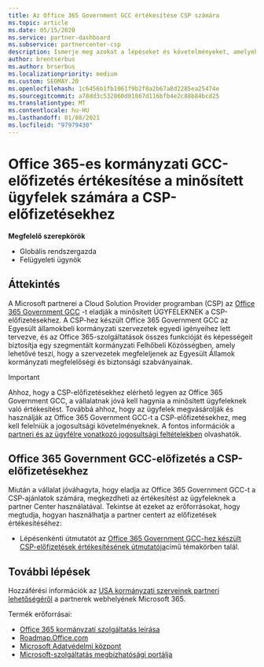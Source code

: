 ```yaml
---
title: Az Office 365 Government GCC értékesítése CSP számára
ms.topic: article
ms.date: 05/15/2020
ms.service: partner-dashboard
ms.subservice: partnercenter-csp
description: Ismerje meg azokat a lépéseket és követelményeket, amelyekkel előfizetéseket adhat az Office 365 Government GCC-nek a CSP-re a minősített Egyesült Államok kormányzati ügyfeleknek vagy alvállalkozóknak.
author: brentserbus
ms.author: brserbus
ms.localizationpriority: medium
ms.custom: SEOMAY.20
ms.openlocfilehash: 1c6456b1fb1061f9b2f0a2b67a8d2285ea25474e
ms.sourcegitcommit: a78dd3c532860d01867d116bfb4e2c88b84bcd25
ms.translationtype: MT
ms.contentlocale: hu-HU
ms.lasthandoff: 01/08/2021
ms.locfileid: "97979430"
---
```

# <a name="sell-office-365-government-gcc-for-csp-subscriptions-to-qualified-customers"></a>Office 365-es kormányzati GCC-előfizetés értékesítése a minősített ügyfelek számára a CSP-előfizetésekhez

**Megfelelő szerepkörök**

- Globális rendszergazda
- Felügyeleti ügynök


## <a name="overview"></a>Áttekintés

A Microsoft partnerei a Cloud Solution Provider programban (CSP) az [Office 365 Government GCC](https://www.microsoft.com/microsoft-365/partners/governmentforCSP) -t eladják a minősített ÜGYFELEKNEK a CSP-előfizetésekhez. A CSP-hez készült Office 365 Government GCC az Egyesült államokbeli kormányzati szervezetek egyedi igényeihez lett tervezve, és az Office 365-szolgáltatások összes funkcióját és képességeit biztosítja egy szegmentált kormányzati Felhőbeli Közösségben, amely lehetővé teszi, hogy a szervezetek megfeleljenek az Egyesült Államok kormányzati megfelelőségi és biztonsági szabványainak. 

>[!IMPORTANT] 
>Ahhoz, hogy a CSP-előfizetésekhez elérhető legyen az Office 365 Government GCC, a vállalatnak jóvá kell hagynia a minősített ügyfeleknek való értékesítést. Továbbá ahhoz, hogy az ügyfelek megvásárolják és használják az Office 365 Government GCC-t a CSP-előfizetésekhez, meg kell felelniük a jogosultsági követelményeknek. A fontos információk a [partneri és az ügyfélre vonatkozó jogosultsági feltételekben](csp-gcc-validate.md) olvashatók.


## <a name="sell-office-365-government-gcc-for-csp-subscriptions"></a>Office 365 Government GCC-előfizetés a CSP-előfizetésekhez

Miután a vállalat jóváhagyta, hogy eladja az Office 365 Government GCC-t a CSP-ajánlatok számára, megkezdheti az értékesítést az ügyfeleknek a partner Center használatával. Tekintse át ezeket az erőforrásokat, hogy megtudja, hogyan használhatja a partner centert az előfizetések értékesítéséhez: 

- Lépésenkénti útmutatót az [Office 365 Government GCC-hez készült CSP-előfizetések értékesítésének útmutatója](https://go.microsoft.com/fwlink/?linkid=2007323)című témakörben talál.  


## <a name="next-steps"></a>További lépések

Hozzáférési információk az [USA kormányzati szerveinek partneri lehetőségéről](https://www.microsoft.com/microsoft-365/partners/governmentforCSP) a partnerek webhelyének Microsoft 365.

Termék erőforrásai:

- [Office 365 kormányzati szolgáltatás leírása](/office365/servicedescriptions/office-365-platform-service-description/office-365-us-government/office-365-us-government)
- [Roadmap.Office.com](https://products.office.com/business/office-365-roadmap)
- [Microsoft Adatvédelmi központ](https://www.microsoft.com/TrustCenter/)
- [Microsoft-szolgáltatás megbízhatósági portálja](https://aka.ms/STP)
